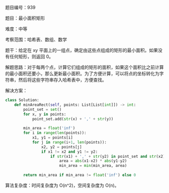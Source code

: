 题目编号：939

题目：最小面积矩形

难度：中等

考察范围：哈希表、数组、数学

题干：给定在 xy 平面上的一组点，确定由这些点组成的矩形的最小面积。如果没有任何矩形，则返回 0。

解题思路：对于每两个点，计算它们组成的矩形的面积，如果这个面积比之前计算的最小面积还要小，那么更新最小面积。为了方便计算，可以将点的坐标转化为字符串，然后将这些字符串存入哈希表中，方便查找。

解决方案：

```python
class Solution:
    def minAreaRect(self, points: List[List[int]]) -> int:
        point_set = set()
        for x, y in points:
            point_set.add(str(x) + ',' + str(y))
        
        min_area = float('inf')
        for i in range(len(points)):
            x1, y1 = points[i]
            for j in range(i+1, len(points)):
                x2, y2 = points[j]
                if x1 != x2 and y1 != y2:
                    if str(x1) + ',' + str(y2) in point_set and str(x2) + ',' + str(y1) in point_set:
                        area = abs(x1-x2) * abs(y1-y2)
                        min_area = min(min_area, area)
        
        return min_area if min_area != float('inf') else 0
```

算法复杂度：时间复杂度为 O(n^2)，空间复杂度为 O(n)。